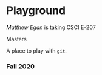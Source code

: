 # Playground

_Matthew Egan_ is taking CSCI E-207

Masters

A place to play with `git`.

### Fall 2020

